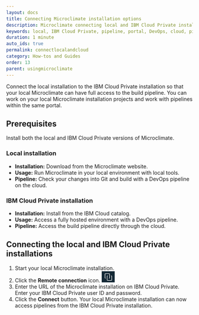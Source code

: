 ```yaml
---
layout: docs
title: Connecting Microclimate installation options
description: Microclimate connecting local and IBM Cloud Private installations
keywords: local, IBM Cloud Private, pipeline, portal, DevOps, cloud, pipelines
duration: 1 minute
auto_ids: true
permalink: connectlocalandcloud
category: How-tos and Guides
order: 13
parent: usingmicroclimate
---
```

Connect the local installation to the IBM Cloud Private installation so that your local Microclimate can have full access to the build pipeline. You can work on your local Microclimate installation projects and work with pipelines within the same portal.

## Prerequisites
Install both the local and IBM Cloud Private versions of Microclimate.

### Local installation
- **Installation:** Download from the Microclimate website.
- **Usage:** Run Microclimate in your local environment with local tools.
- **Pipeline:** Check your changes into Git and build with a DevOps pipeline on the cloud.

### IBM Cloud Private installation
- **Installation:** Install from the IBM Cloud catalog.
- **Usage:** Access a fully hosted environment with a DevOps pipeline.
- **Pipeline:** Access the build pipeline directly through the cloud.

## Connecting the local and IBM Cloud Private installations
1. Start your local Microclimate installation.
2. Click the **Remote connection** icon. ![Image of the remote connection icon](dist/images/icon-remote-connection.png)
3. Enter the URL of the Microclimate installation on IBM Cloud Private. Enter your IBM Cloud Private user ID and password.
4. Click the **Connect** button. Your local Microclimate installation can now access pipelines from the IBM Cloud Private installation.
